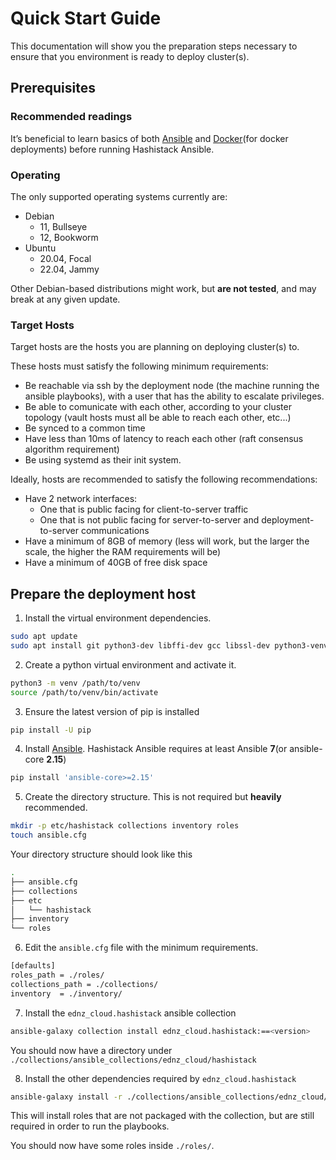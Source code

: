 # Quick Start Guide

This documentation will show you the preparation steps necessary to ensure that you environment is ready to deploy cluster(s).

## Prerequisites

### Recommended readings

It’s beneficial to learn basics of both [Ansible](https://docs.ansible.com/) and [Docker](https://docs.docker.com/)(for docker deployments) before running Hashistack Ansible.

### Operating

The only supported operating systems currently are:
- Debian
  - 11, Bullseye
  - 12, Bookworm
- Ubuntu
  - 20.04, Focal
  - 22.04, Jammy

Other Debian-based distributions might work, but **are not tested**, and may break at any given update.

### Target Hosts

Target hosts are the hosts you are planning on deploying cluster(s) to.

These hosts must satisfy the following minimum requirements:
- Be reachable via ssh by the deployment node (the machine running the ansible playbooks), with a user that has the ability to escalate privileges.
- Be able to comunicate with each other, according to your cluster topology (vault hosts must all be able to reach each other, etc...)
- Be synced to a common time
- Have less than 10ms of latency to reach each other (raft consensus algorithm requirement)
- Be using systemd as their init system.

Ideally, hosts are recommended to satisfy the following recommendations:
- Have 2 network interfaces:
  - One that is public facing for client-to-server traffic
  - One that is not public facing for server-to-server and deployment-to-server communications
- Have a minimum of 8GB of memory (less will work, but the larger the scale, the higher the RAM requirements will be)
- Have a minimum of 40GB of free disk space

## Prepare the deployment host

1. Install the virtual environment dependencies.

```bash
sudo apt update
sudo apt install git python3-dev libffi-dev gcc libssl-dev python3-venv
```

2. Create a python virtual environment and activate it.

```bash
python3 -m venv /path/to/venv
source /path/to/venv/bin/activate
```

3. Ensure the latest version of pip is installed

```bash
pip install -U pip
```

4. Install [Ansible](http://www.ansible.com/). Hashistack Ansible requires at least Ansible **7**(or ansible-core **2.15**)

```bash
pip install 'ansible-core>=2.15'
```

5. Create the directory structure. This is not required but **heavily** recommended.

```bash
mkdir -p etc/hashistack collections inventory roles
touch ansible.cfg
```

Your directory structure should look like this

```bash
.
├── ansible.cfg
├── collections
├── etc
│   └── hashistack
├── inventory
└── roles
```

6. Edit the `ansible.cfg` file with the minimum requirements.

```bash
[defaults]
roles_path = ./roles/
collections_path = ./collections/
inventory  = ./inventory/
```

7. Install the `ednz_cloud.hashistack` ansible collection

```bash
ansible-galaxy collection install ednz_cloud.hashistack:==<version>
```

You should now have a directory under `./collections/ansible_collections/ednz_cloud/hashistack`

8. Install the other dependencies required by `ednz_cloud.hashistack`

```bash
ansible-galaxy install -r ./collections/ansible_collections/ednz_cloud/hashistack/roles/requirements.yml
```

This will install roles that are not packaged with the collection, but are still required in order to run the playbooks.

You should now have some roles inside `./roles/`.
